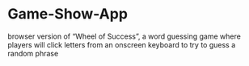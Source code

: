 # Game-Show-App
 browser version of “Wheel of Success”, a word guessing game where players will click letters from an onscreen keyboard to try to guess a random phrase
